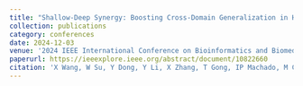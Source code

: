 ```yaml
---
title: "Shallow-Deep Synergy: Boosting Cross-Domain Generalization in Histopathological Image Segmentation"
collection: publications
category: conferences
date: 2024-12-03
venue: '2024 IEEE International Conference on Bioinformatics and Biomedicine (BIBM)'
paperurl: https://ieeexplore.ieee.org/abstract/document/10822660
citation: 'X Wang, W Su, Y Dong, Y Li, X Zhang, T Gong, IP Machado, M Crispin-Ortuzar, C Li, Z Gao<sup>*</sup>. Shallow-Deep Synergy: Boosting Cross-Domain Generalization in Histopathological Image Segmentation[C]//2024 IEEE International Conference on Bioinformatics and Biomedicine (BIBM). IEEE, 2024: 3790-3794.'
---
```

